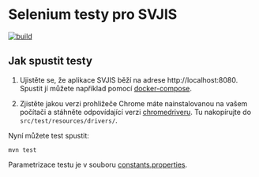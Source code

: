 # Selenium testy pro SVJIS

[![build](https://github.com/svjis/svjis-selenium/actions/workflows/maven.yml/badge.svg)](https://github.com/svjis/svjis-selenium/actions/workflows/maven.yml)

## Jak spustit testy

1. Ujistěte se, že aplikace SVJIS běží na adrese http://localhost:8080. Spustit jí můžete například pomocí [docker-compose](https://github.com/svjis/svjis-docker/tree/master/docker-compose).


1. Zjistěte jakou verzi prohližeče Chrome máte nainstalovanou na vašem počítači a stáhněte odpovídající verzi [chromedriveru](https://chromedriver.chromium.org/downloads). Tu nakopírujte do `src/test/resources/drivers/`.


Nyní můžete test spustit:

```
mvn test
```

Parametrizace testu je v souboru [constants.properties](src/main/resources/constants.properties).
